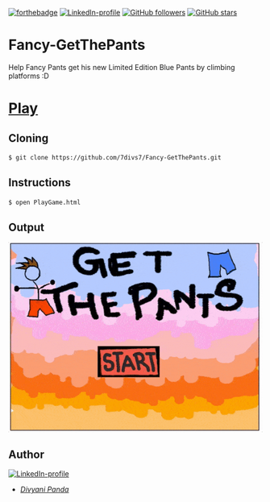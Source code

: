 [![forthebadge](https://forthebadge.com/images/badges/made-with-javascript.svg)](https://forthebadge.com)
[![LinkedIn-profile](https://img.shields.io/badge/LinkedIn-Divyani-blue.svg)](https://www.linkedin.com/in/divyani-panda-5a8345194/) 
[![GitHub followers](https://img.shields.io/github/followers/7divs7?label=Follow&style=social)](https://github.com/7divs7?tab=followers) 
[![GitHub stars](https://img.shields.io/github/stars/7divs7/BlueBot.svg?style=social&label=Star&maxAge=2592000)](https://GitHub.com/7divs7/BlueBot/stargazers/)


# Fancy-GetThePants
Help Fancy Pants get his new Limited Edition Blue Pants by climbing platforms :D 


# [Play](https://7divs7.github.io/Fancy-GetThePants/Fancy/PlayGame.html)



## Cloning
```bash
$ git clone https://github.com/7divs7/Fancy-GetThePants.git
```

## Instructions
```bash
$ open PlayGame.html
```

## Output
![Alt Text](https://github.com/7divs7/Fancy-GetThePants/blob/master/Fancy/fancy.gif)

## Author
[![LinkedIn-profile](https://img.shields.io/badge/LinkedIn-Profile-teal.svg)](https://www.linkedin.com/in/divyani-panda-5a8345194/)
* [*Divyani Panda*](https://github.com/7divs7)
